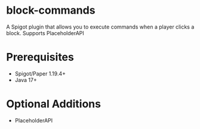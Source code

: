 # block-commands

A Spigot plugin that allows you to execute commands when a player clicks a block.
Supports PlaceholderAPI

# Prerequisites

- Spigot/Paper 1.19.4+
- Java 17+

# Optional Additions
- PlaceholderAPI